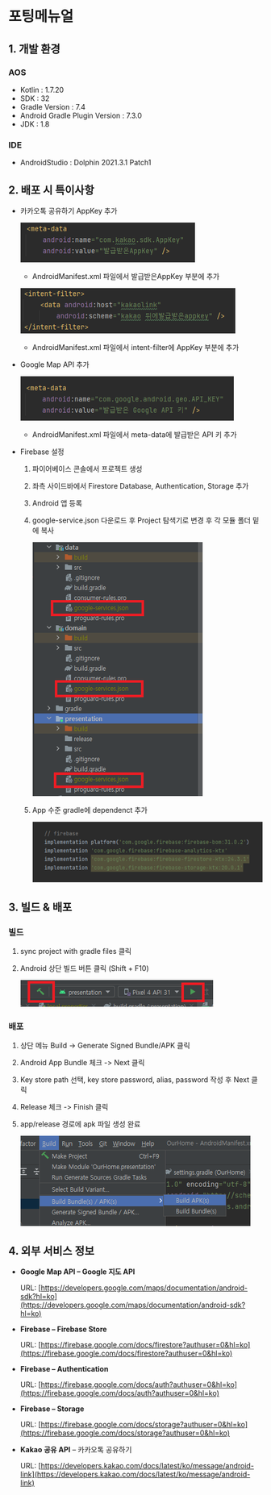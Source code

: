# 포팅메뉴얼

## 1. 개발 환경

### AOS

- Kotlin : 1.7.20
- SDK : 32
- Gradle Version : 7.4
- Android Gradle Plugin Version : 7.3.0
- JDK : 1.8

### IDE

- AndroidStudio : Dolphin 2021.3.1 Patch1

## 2. 배포 시 특이사항

- 카카오톡 공유하기 AppKey 추가
    
    ![Untitled](b38bcf3303324d5d98441249963d2820/Untitled.png)
    
    - AndroidManifest.xml 파일에서 발급받은AppKey 부분에 추가
    
    ![Untitled](b38bcf3303324d5d98441249963d2820/Untitled%201.png)
    
    - AndroidManifest.xml 파일에서 intent-filter에 AppKey 부분에 추가

- Google Map API 추가
    
    ![Untitled](b38bcf3303324d5d98441249963d2820/Untitled%202.png)
    
    - AndroidManifest.xml 파일에서 meta-data에 발급받은 API 키 추가

- Firebase 설정
    1. 파이어베이스 콘솔에서 프로젝트 생성
    2. 좌측 사이드바에서 Firestore Database, Authentication, Storage 추가
    3. Android 앱 등록
    4. google-service.json 다운로드 후 Project 탐색기로 변경 후 각 모듈 폴더 밑에 복사
        
        ![Untitled](b38bcf3303324d5d98441249963d2820/Untitled%203.png)
        
    5. App 수준 gradle에 dependenct 추가
        
        ![Untitled](b38bcf3303324d5d98441249963d2820/Untitled%204.png)
        

## 3. 빌드 & 배포

### 빌드

1. sync project with gradle files 클릭
2. Android 상단 빌드 버튼 클릭 (Shift + F10)
    
    ![Untitled](b38bcf3303324d5d98441249963d2820/Untitled%205.png)
    

### 배포

1. 상단 메뉴 Build -> Generate Signed Bundle/APK 클릭
2. Android App Bundle 체크 -> Next 클릭
3. Key store path 선택, key store password, alias, password 작성 후 Next 클릭
4. Release 체크 -> Finish 클릭
5. app/release 경로에 apk 파일 생성 완료
    
    ![Untitled](b38bcf3303324d5d98441249963d2820/Untitled%206.png)
    

## 4. 외부 서비스 정보

- **Google Map API – Google 지도 API**
    
    URL: [https://developers.google.com/maps/documentation/android-sdk?hl=ko](https://developers.google.com/maps/documentation/android-sdk?hl=ko)
    

- **Firebase – Firebase Store**
    
    URL: [https://firebase.google.com/docs/firestore?authuser=0&hl=ko](https://firebase.google.com/docs/firestore?authuser=0&hl=ko)
    

- **Firebase – Authentication**
    
    URL: [https://firebase.google.com/docs/auth?authuser=0&hl=ko](https://firebase.google.com/docs/auth?authuser=0&hl=ko)
    

- **Firebase – Storage**
    
    URL: [https://firebase.google.com/docs/storage?authuser=0&hl=ko](https://firebase.google.com/docs/storage?authuser=0&hl=ko)
    

- **Kakao 공유 API** – 카카오톡 공유하기
    
    URL: [https://developers.kakao.com/docs/latest/ko/message/android-link](https://developers.kakao.com/docs/latest/ko/message/android-link)